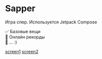 # Sapper

Игра спер. Используется Jetpack Compose

:white_check_mark: Базовые вещи    
:black_square_button: Онлайн рекорды    
:black_square_button: ... :)

[screen1](http://it-dev.pro/dev_git/sapper/1.jpg)
[screen2](http://it-dev.pro/dev_git/sapper/2.jpg)
